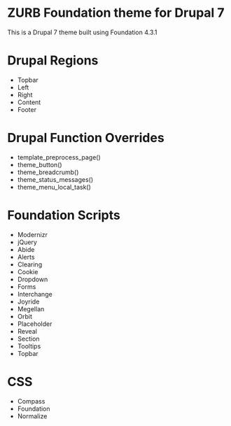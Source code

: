 ZURB Foundation theme for Drupal 7
============================

This is a Drupal 7 theme built using Foundation 4.3.1


Drupal Regions
============================

* Topbar
* Left
* Right
* Content
* Footer


Drupal Function Overrides
============================

* template_preprocess_page()
* theme_button()
* theme_breadcrumb()
* theme_status_messages()
* theme_menu_local_task()


Foundation Scripts
============================

* Modernizr
* jQuery
* Abide
* Alerts
* Clearing
* Cookie
* Dropdown
* Forms
* Interchange
* Joyride
* Megellan
* Orbit
* Placeholder
* Reveal
* Section
* Tooltips
* Topbar


CSS
============================

* Compass
* Foundation
* Normalize



